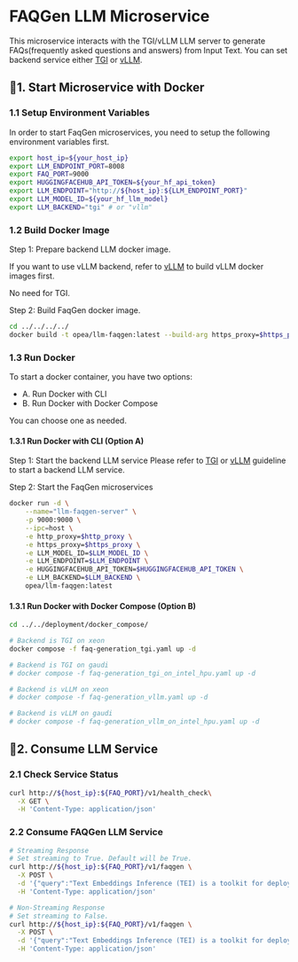 # FAQGen LLM Microservice

This microservice interacts with the TGI/vLLM LLM server to generate FAQs(frequently asked questions and answers) from Input Text. You can set backend service either [TGI](../../../3rd_parties/tgi) or [vLLM](../../../3rd_parties/vllm).

## 🚀1. Start Microservice with Docker

### 1.1 Setup Environment Variables

In order to start FaqGen microservices, you need to setup the following environment variables first.

```bash
export host_ip=${your_host_ip}
export LLM_ENDPOINT_PORT=8008
export FAQ_PORT=9000
export HUGGINGFACEHUB_API_TOKEN=${your_hf_api_token}
export LLM_ENDPOINT="http://${host_ip}:${LLM_ENDPOINT_PORT}"
export LLM_MODEL_ID=${your_hf_llm_model}
export LLM_BACKEND="tgi" # or "vllm"
```

### 1.2 Build Docker Image

Step 1: Prepare backend LLM docker image.

If you want to use vLLM backend, refer to [vLLM](../../../3rd_parties/vllm/src) to build vLLM docker images first. 

No need for TGI.

Step 2: Build FaqGen docker image.
```bash
cd ../../../../
docker build -t opea/llm-faqgen:latest --build-arg https_proxy=$https_proxy --build-arg http_proxy=$http_proxy -f comps/llms/src/faq-generation/Dockerfile .
```

### 1.3 Run Docker
To start a docker container, you have two options:

- A. Run Docker with CLI
- B. Run Docker with Docker Compose

You can choose one as needed.

#### 1.3.1 Run Docker with CLI (Option A)

Step 1: Start the backend LLM service
Please refer to [TGI](../../../3rd_parties/tgi/deployment/docker_compose/) or [vLLM]((../../../3rd_parties/vllm/deployment/docker_compose/)) guideline to start a backend LLM service.

Step 2: Start the FaqGen microservices
```bash
docker run -d \
    --name="llm-faqgen-server" \
    -p 9000:9000 \
    --ipc=host \
    -e http_proxy=$http_proxy \
    -e https_proxy=$https_proxy \
    -e LLM_MODEL_ID=$LLM_MODEL_ID \
    -e LLM_ENDPOINT=$LLM_ENDPOINT \
    -e HUGGINGFACEHUB_API_TOKEN=$HUGGINGFACEHUB_API_TOKEN \
    -e LLM_BACKEND=$LLM_BACKEND \
    opea/llm-faqgen:latest
```

#### 1.3.1 Run Docker with Docker Compose (Option B)

```bash
cd ../../deployment/docker_compose/

# Backend is TGI on xeon
docker compose -f faq-generation_tgi.yaml up -d

# Backend is TGI on gaudi
# docker compose -f faq-generation_tgi_on_intel_hpu.yaml up -d

# Backend is vLLM on xeon
# docker compose -f faq-generation_vllm.yaml up -d

# Backend is vLLM on gaudi
# docker compose -f faq-generation_vllm_on_intel_hpu.yaml up -d
```

## 🚀2. Consume LLM Service

### 2.1 Check Service Status

```bash
curl http://${host_ip}:${FAQ_PORT}/v1/health_check\
  -X GET \
  -H 'Content-Type: application/json'
```

### 2.2 Consume FAQGen LLM Service

```bash
# Streaming Response
# Set streaming to True. Default will be True.
curl http://${host_ip}:${FAQ_PORT}/v1/faqgen \
  -X POST \
  -d '{"query":"Text Embeddings Inference (TEI) is a toolkit for deploying and serving open source text embeddings and sequence classification models. TEI enables high-performance extraction for the most popular models, including FlagEmbedding, Ember, GTE and E5.","max_tokens": 128}' \
  -H 'Content-Type: application/json'

# Non-Streaming Response
# Set streaming to False.
curl http://${host_ip}:${FAQ_PORT}/v1/faqgen \
  -X POST \
  -d '{"query":"Text Embeddings Inference (TEI) is a toolkit for deploying and serving open source text embeddings and sequence classification models. TEI enables high-performance extraction for the most popular models, including FlagEmbedding, Ember, GTE and E5.","max_tokens": 128, "streaming":false}' \
  -H 'Content-Type: application/json'
```
